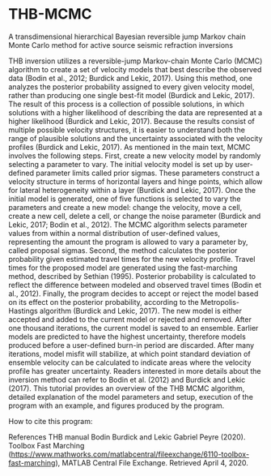 # THB-MCMC
A transdimensional hierarchical Bayesian reversible jump Markov chain Monte Carlo method for active source seismic refraction inversions

THB inversion utilizes a reversible-jump Markov-chain Monte Carlo (MCMC) algorithm to create a set of velocity models that best describe the observed data (Bodin et al., 2012; Burdick and Lekic, 2017). Using this method, one analyzes the posterior probability assigned to every given velocity model, rather than producing one single best-fit model (Burdick and Lekic, 2017). The result of this process is a collection of possible solutions, in which solutions with a higher likelihood of describing the data are represented at a higher likelihood (Burdick and Lekic, 2017). Because the results consist of multiple possible velocity structures, it is easier to understand both the range of plausible solutions and the uncertainty associated with the velocity profiles (Burdick and Lekic, 2017).
As mentioned in the main text, MCMC involves the following steps. First, create a new velocity model by randomly selecting a parameter to vary. The initial velocity model is set up by user-defined parameter limits called prior sigmas. These parameters construct a velocity structure in terms of horizontal layers and hinge points, which allow for lateral heterogeneity within a layer (Burdick and Lekic, 2017). Once the initial model is generated, one of five functions is selected to vary the parameters and create a new model: change the velocity, move a cell, create a new cell, delete a cell, or change the noise parameter (Burdick and Lekic, 2017; Bodin et al., 2012). The MCMC algorithm selects parameter values from within a normal distribution of user-defined values, representing the amount the program is allowed to vary a parameter by, called proposal sigmas.
Second, the method calculates the posterior probability given estimated travel times for the new velocity profile. Travel times for the proposed model are generated using the fast-marching method, described by Sethian (1995). Posterior probability is calculated to reflect the difference between modeled and observed travel times (Bodin et al., 2012). Finally, the program decides to accept or reject the model based on its effect on the posterior probability, according to the Metropolis-Hastings algorithm (Burdick and Lekic, 2017). The new model is either accepted and added to the current model or rejected and removed. After one thousand iterations, the current model is saved to an ensemble. Earlier models are predicted to have the highest uncertainty, therefore models produced before a user-defined burn-in period are discarded. After many iterations, model misfit will stabilize, at which point standard deviation of ensemble velocity can be calculated to indicate areas where the velocity profile has greater uncertainty. Readers interested in more details about the inversion method can refer to Bodin et al. (2012) and Burdick and Lekic (2017).
This tutorial provides an overview of the THB MCMC algorithm, detailed explanation of the model parameters and setup, execution of the program with an example, and figures produced by the program. 

How to cite this program:


References
THB manual
Bodin
Burdick and Lekic
Gabriel Peyre (2020). Toolbox Fast Marching (https://www.mathworks.com/matlabcentral/fileexchange/6110-toolbox-fast-marching), MATLAB Central File Exchange. Retrieved April 4, 2020.
